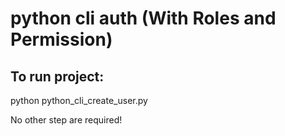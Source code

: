 # python cli auth (With Roles and Permission)

## To run project:
python python_cli_create_user.py

No other step are required!
